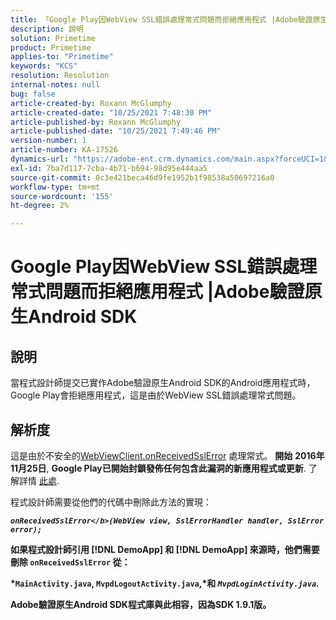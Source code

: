 ```yaml
---
title: 「Google Play因WebView SSL錯誤處理常式問題而拒絕應用程式 |Adobe驗證原生Android SDK」
description: 說明
solution: Primetime
product: Primetime
applies-to: "Primetime"
keywords: "KCS"
resolution: Resolution
internal-notes: null
bug: false
article-created-by: Roxann McGlumphy
article-created-date: "10/25/2021 7:48:30 PM"
article-published-by: Roxann McGlumphy
article-published-date: "10/25/2021 7:49:46 PM"
version-number: 1
article-number: KA-17526
dynamics-url: "https://adobe-ent.crm.dynamics.com/main.aspx?forceUCI=1&pagetype=entityrecord&etn=knowledgearticle&id=cd131085-cc35-ec11-b6e6-000d3a3485ea"
exl-id: 7ba7d117-7cba-4b71-b694-98d95e444aa5
source-git-commit: 0c3e421beca46d9fe1952b1f98538a50697216a0
workflow-type: tm+mt
source-wordcount: '155'
ht-degree: 2%

---
```


# Google Play因WebView SSL錯誤處理常式問題而拒絕應用程式 |Adobe驗證原生Android SDK

## 說明

當程式設計師提交已實作Adobe驗證原生Android SDK的Android應用程式時，Google Play會拒絕應用程式，這是由於WebView SSL錯誤處理常式問題。

## 解析度


這是由於不安全的[WebViewClient.onReceivedSslError](https://developer.android.com/reference/android/webkit/WebViewClient.html#onReceivedSslError%28android.webkit.WebView,%20android.webkit.SslErrorHandler,%20android.net.http.SslError%29) 處理常式。 <b>開始</b> <b>2016年11月25日</b>, <b>Google Play已開始封鎖發佈任何包含此漏洞的新應用程式或更新</b>. 了解詳情 [此處](https://support.google.com/faqs/answer/7071387?hl=en).

程式設計師需要從他們的代碼中刪除此方法的實現：

<b>*`onReceivedSslError</b>(WebView view, SslErrorHandler handler, SslError error);`*

如果程式設計師引用 [!DNL DemoApp] 和 [!DNL DemoApp] 來源時，他們需要刪除 <b>`onReceivedSslError` </b>從：

*`MainActivity.java`, `MvpdLogoutActivity.java`,*和 *`MvpdLoginActivity.java`.*

Adobe驗證原生Android SDK程式庫與此相容，因為SDK 1.9.1版。
